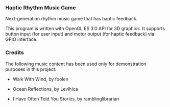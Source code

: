 ### Haptic Rhythm Music Game


Next-generation rhythm music game that has haptic feedback.

This program is written with OpenGL ES 3.0 API for 3D graphics. It supports button input (for user input) and motor output (for haptic feedback) via GPIO interface.


### Credits

The following music content has been used only for demonstration purposes in this project:

- Walk With Wind, by foolen

- Ocean Reflections, by Levihica

- I Have Often Told You Stories, by ramblinglibrarian


